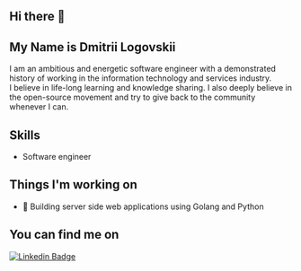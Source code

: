 ## Hi there 👋

## My Name is Dmitrii Logovskii

I am an ambitious and energetic software engineer with a demonstrated history of working in the information technology and services industry.<br>
I believe in life-long learning and knowledge sharing. I also deeply believe in the open-source movement and try to give back to the community whenever I can.

## Skills
* Software engineer

## Things I'm working on
- 🔭 Building server side web applications using Golang and Python

## You can find me on
[![Linkedin Badge](https://img.shields.io/badge/-LinkedIn-blue?style=flat-square&logo=Linkedin&logoColor=white&link=https://www.linkedin.com/in/lucas-bittencourt/)](https://www.linkedin.com/in/logovskii/)<br>
